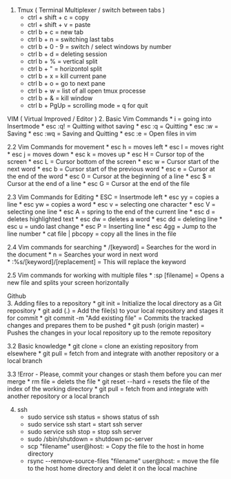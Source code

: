 1. Tmux ( Terminal Multiplexer / switch between tabs  )
	* ctrl + shift + c = copy
	* ctrl + shift + v = paste 
	* ctrl b + c = new tab
	* ctrl b + n = switching last tabs
	* ctrl b + 0 - 9 = switch / select windows by number 
	* ctrl b + d = deleting session 
	* ctrl b + % = vertical split
	* ctrl b + " = horizontol split
	* ctrl b + x = kill current pane 
	* ctrl b + o = go to next pane
	* ctrl b + w = list of all open tmux processe
	* ctrl b + & = kill window 
	* ctrl b + PgUp = scrolling mode = q for quit 

VIM ( Virtual Improved / Editor )
2. Basic Vim Commands
	* i       = going into Insertmode
	* esc :q! = Quitting withot saving
	* esc :q  = Quitting 
	* esc :w  = Saving 
	* esc :wq = Saving and Quitting
	* esc :e  = Open files in vim 

2.2 Vim Commands for movement 
	* esc h = moves left 
	* esc l = moves right 
	* esc j = moves down 
	* esc k = moves up 
	* esc H = Cursor top of the screen 
	* esc L = Cursor bottom of the screen
	* esc w = Cursor start of the next word
	* esc b = Cursor start of the previous word
	* esc e = Cursor at the end of the word 
	* esc 0 = Cursor at the beginning of a line 
	* esc $ = Cursor at the end of a line 
	* esc G = Cursor at the end of the file 

2.3 Vim Commands for Editing
	* ESC     = Insertmode left
	* esc yy  = copies a line
	* esc yw  = copies a word 
	* esc v   = selecting one character 
	* esc V   = selecting one line
	* esc A   = spring to the end of the current line 
	* esc d   = deletes highlighted text
	* esc dw  = deletes a word
	* esc dd  = deleting line 
	* esc u   = undo last change
	* esc P   = Inserting line 
	* esc 4gg = Jump to the line number
	* cat file | pbcopy = copy all the lines in the file 

2.4 Vim commands for searching 
	* /[keyword] = Searches for the word in the document
	* n          = Searches your word in next word  
	* :%s/[keyword]/[replacement] = This will replace the keyword

2.5 Vim commands for working with multiple files
	* :sp [filename] = Opens a new file and splits your screen horizontally

Github  
3. Adding files to a repository
	* git init = Initialize the local directory as a Git repository
	* git add (.) = Add the file(s) to your local repository and stages it for commit
	* git commit -m "Add existing file" = Commits the tracked changes and prepares them to be pushed
	* git push (origin master) = Pushes the changes in your local repository up to the remote repository 

3.2 Basic knowledge 
	* git clone = clone an existing repository from elsewhere
	* git pull = fetch from and integrate with another repository or a local branch 

3.3 !Error - Please, commit your changes or stash them before you can mer merge
	* rm file = delets the file 
	* git reset --hard = resets the file of the index of the working directory 
	* git pull = fetch from and integrate with another repository or a local branch


4. ssh 
	* sudo service ssh status = shows status of ssh
	* sudo service ssh start = start ssh server
	* sudo service ssh stop = stop ssh server
	* sudo /sbin/shutdown = shutdown pc-server 
	* scp "filename" user@host: = Copy the file to the host in home directory
	* rsync --remove-source-files "filename" user@host: = move the file to the host home directory and delet it on the local machine

